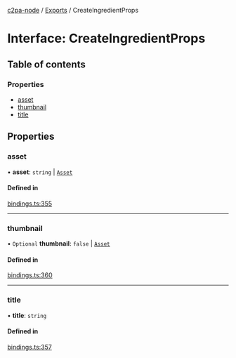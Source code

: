 [c2pa-node](../README.md) / [Exports](../modules.md) / CreateIngredientProps

# Interface: CreateIngredientProps

## Table of contents

### Properties

- [asset](CreateIngredientProps.md#asset)
- [thumbnail](CreateIngredientProps.md#thumbnail)
- [title](CreateIngredientProps.md#title)

## Properties

### asset

• **asset**: `string` \| [`Asset`](Asset.md)

#### Defined in

[bindings.ts:355](https://github.com/contentauth/c2pa-node/blob/c147a66/js-src/bindings.ts#L355)

___

### thumbnail

• `Optional` **thumbnail**: ``false`` \| [`Asset`](Asset.md)

#### Defined in

[bindings.ts:360](https://github.com/contentauth/c2pa-node/blob/c147a66/js-src/bindings.ts#L360)

___

### title

• **title**: `string`

#### Defined in

[bindings.ts:357](https://github.com/contentauth/c2pa-node/blob/c147a66/js-src/bindings.ts#L357)
